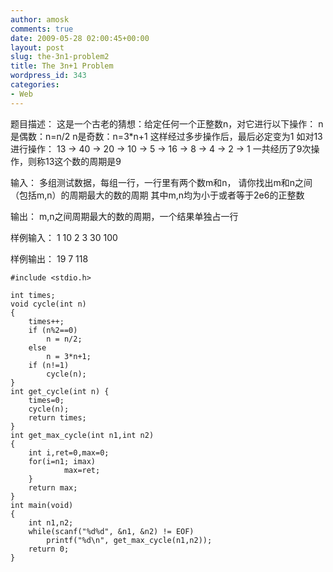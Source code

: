 ```yaml
---
author: amosk
comments: true
date: 2009-05-28 02:00:45+00:00
layout: post
slug: the-3n1-problem2
title: The 3n+1 Problem
wordpress_id: 343
categories:
- Web
---
```


题目描述：
这是一个古老的猜想：给定任何一个正整数n，对它进行以下操作：
n是偶数：n=n/2
n是奇数：n=3\*n+1
这样经过多步操作后，最后必定变为1
如对13进行操作： 13 -> 40 -> 20 -> 10 -> 5 -> 16 -> 8 -> 4 -> 2 -> 1
一共经历了9次操作，则称13这个数的周期是9

输入：
多组测试数据，每组一行，一行里有两个数m和n，
请你找出m和n之间（包括m,n）的周期最大的数的周期
其中m,n均为小于或者等于2e6的正整数

输出：
m,n之间周期最大的数的周期，一个结果单独占一行

样例输入：
1 10
2 3
30 100

样例输出：
19
7
118


    
    #include <stdio.h>
    
    int times;
    void cycle(int n)
    {
    	times++;
    	if (n%2==0)
    		n = n/2;
    	else
    		n = 3*n+1;
    	if (n!=1)
    		cycle(n);
    }
    int get_cycle(int n) {
    	times=0;
    	cycle(n);
    	return times;
    }
    int get_max_cycle(int n1,int n2)
    {
    	int i,ret=0,max=0;
    	for(i=n1; imax)
    			max=ret;
    	}
    	return max;
    }
    int main(void)
    {
    	int n1,n2;
    	while(scanf("%d%d", &n1, &n2) != EOF)
    		printf("%d\n", get_max_cycle(n1,n2));
    	return 0;
    }
